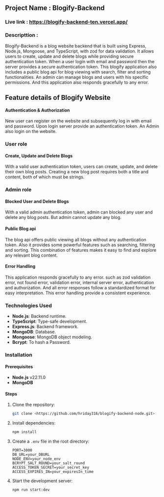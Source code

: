 ##  Project Name : Blogify-Backend
### Live link : https://blogify-backend-ten.vercel.app/
 
### Descripttion :

Blogify-Backend is a blog website backend that is built using Express, Node.js, Mongoose, and TypeScript, with zod for data validation. It allows users to create, update and delete blogs while providing secure authentication token. When a user login with email and password then the server provides a secure authentication token. This blogify application also includes a public blog api for blog viewing with search, filter and sorting functionalities. An admin can manage blogs and users with his specific permissions. And this application also responds gracefully to any error.

 
## Feature details of Blogify Website

#### Authentication & Authorization
New user can register on the website and subsequently log in with email and password. Upon login server provide an authentication token. An Admin also login on the website.
 
### User role
#### Create, Update and Delete Blogs
With a valid user authentication token, users can create, update, and delete their own blog posts. Creating a new blog post requires both a title and content, both of which must be strings. 
 

### Admin role
#### Blocked User and Delete Blogs
With a valid admin authentication token, admin can blocked any user and delete any blog posts. But admin cannot update any blog.
 
#### Public Blog api
The blog api offers public viewing all blogs without any authentication token. Also it provides some powerful features such as searching, filtering and sorting. This combination of features makes it easy to find and explore any relevant blog content.
 
####  Error Handling
This application responds gracefully to any error. such as zod validation error, not found error, validation error, internal server error, authentication and authorization. And all error responses follow a standardized format for easy interpretation. This error handling provide a consistent experience.  

### Technologies Used  
- **Node.js**: Backend runtime.  
- **TypeScript**: Type-safe development.  
- **Express.js**: Backend framework.  
- **MongoDB**: Database.  
- **Mongoose**: MongoDB object modeling. 
- **Bcrypt**: To hash a Password.


### Installation

#### Prerequisites
- **Node.js** v22.11.0
- **MongoDB**

#### Steps
1. Clone the repository:
    ```sh
    git clone <https://github.com/hriday316/blogify-backend-node.git>
    ```
2. Install dependencies:
    ```sh
    npm install
    ```
3. Create a `.env` file in the root directory:
    ```env
    PORT=3000
    DB_URL=your_DBURL
    NODE_ENV=your_node_env
    BCRYPT_SALT_ROUND=your_salt_round
    ACCESS_TOKEN_SECRET=your_secret_key
    ACCESS_EXPIRES_IN=your_expiresIn_time
    ```
4. Start the development server:
    ```sh
    npm run start:dev